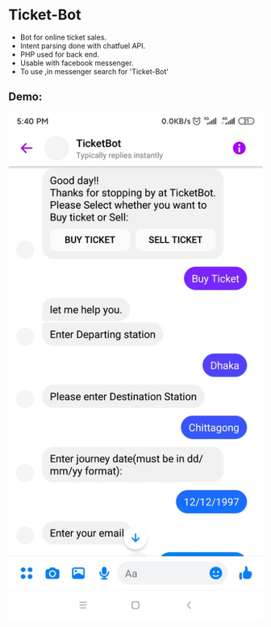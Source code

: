 # Ticket-Bot
 - Bot for online ticket sales. 
 - Intent parsing done with chatfuel API.
 - PHP used for back end. 
 - Usable with facebook messenger.
 - To use ,in messenger search for 'Ticket-Bot'

## Demo:
![Alt text](assets/demo.jpeg?raw=true "Title")




